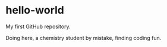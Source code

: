 # hello-world

My first GitHub repository.

Doing here, a chemistry student by mistake, finding coding fun.
